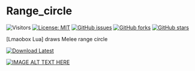 # Range_circle
![Visitors](https://api.visitorbadge.io/api/visitors?path=https%3A%2F%2Fgithub.com%2Ftitaniummachine1%2FSwing_prediction.lua&label=Visitors&countColor=%23263759&style=plastic)
[![License: MIT](https://img.shields.io/badge/License-MIT-yellow.svg)](https://opensource.org/licenses/MIT)
[![GitHub issues](https://img.shields.io/github/issues/titaniummachine1/Swing_prediction.lua.svg)](https://github.com/titaniummachine1/Swing_prediction.lua/issues)
[![GitHub forks](https://img.shields.io/github/forks/titaniummachine1/Swing_prediction.lua.svg)](https://github.com/titaniummachine1/Swing_prediction.lua/network)
[![GitHub stars](https://img.shields.io/github/stars/titaniummachine1/Swing_prediction.lua.svg)](https://github.com/titaniummachine1/Swing_prediction.lua/stargazers)

[Lmaobox Lua] draws Melee range circle

[![Download Latest](https://img.shields.io/github/downloads/titaniummachine1/Range_circle/latest/total?style=for-the-badge&logo=download&label=Download%20Latest)](https://github.com/titaniummachine1/Range_circle/releases/latest/download/RangeCircle.lua
)


[![IMAGE ALT TEXT HERE](https://img.youtube.com/vi/ZkQuFGBFG0w/0.jpg)](https://www.youtube.com/watch?v=ZkQuFGBFG0w)

